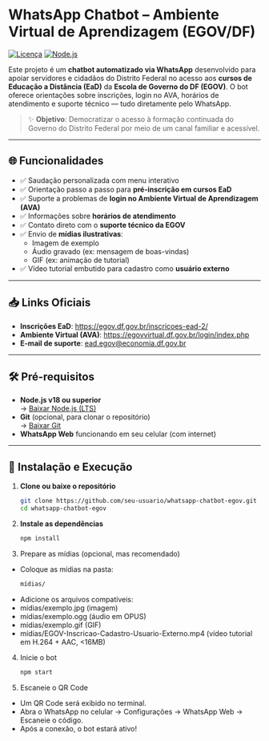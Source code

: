 # WhatsApp Chatbot – Ambiente Virtual de Aprendizagem (EGOV/DF)

[![Licença](https://img.shields.io/badge/Licença-Apache%202.0-blue.svg)](LICENSE)
[![Node.js](https://img.shields.io/badge/Node.js-18%2B-green)](https://nodejs.org/)

Este projeto é um **chatbot automatizado via WhatsApp** desenvolvido para apoiar servidores e cidadãos do Distrito Federal no acesso aos **cursos de Educação a Distância (EaD)** da **Escola de Governo do DF (EGOV)**. O bot oferece orientações sobre inscrições, login no AVA, horários de atendimento e suporte técnico — tudo diretamente pelo WhatsApp.

> ✨ **Objetivo**: Democratizar o acesso à formação continuada do Governo do Distrito Federal por meio de um canal familiar e acessível.

---

## 🌐 Funcionalidades

- ✅ Saudação personalizada com menu interativo  
- ✅ Orientação passo a passo para **pré-inscrição em cursos EaD**  
- ✅ Suporte a problemas de **login no Ambiente Virtual de Aprendizagem (AVA)**  
- ✅ Informações sobre **horários de atendimento**  
- ✅ Contato direto com o **suporte técnico da EGOV**  
- ✅ Envio de **mídias ilustrativas**:  
  - Imagem de exemplo  
  - Áudio gravado (ex: mensagem de boas-vindas)  
  - GIF (ex: animação de tutorial)  
- ✅ Vídeo tutorial embutido para cadastro como **usuário externo**

---

## 📥 Links Oficiais

- **Inscrições EaD**: https://egov.df.gov.br/inscricoes-ead-2/  
- **Ambiente Virtual (AVA)**: https://egovvirtual.df.gov.br/login/index.php  
- **E-mail de suporte**: ead.egov@economia.df.gov.br

---

## 🛠️ Pré-requisitos

- **Node.js v18 ou superior**  
  → [Baixar Node.js (LTS)](https://nodejs.org/)
- **Git** (opcional, para clonar o repositório)  
  → [Baixar Git](https://git-scm.com/)
- **WhatsApp Web** funcionando em seu celular (com internet)

---

## 🚀 Instalação e Execução

1. **Clone ou baixe o repositório**
   ```bash
   git clone https://github.com/seu-usuario/whatsapp-chatbot-egov.git
   cd whatsapp-chatbot-egov
   ```

2. **Instale as dependências**
    ```bash
    npm install
    ```

3. Prepare as mídias (opcional, mas recomendado)
- Coloque as mídias na pasta:
    ```bash
    mídias/
    ```
- Adicione os arquivos compatíveis:
- mídias/exemplo.jpg (imagem)
- mídias/exemplo.ogg (áudio em OPUS)
- mídias/exemplo.gif (GIF)
- mídias/EGOV-Inscricao-Cadastro-Usuario-Externo.mp4 (vídeo tutorial em H.264 + AAC, <16MB)

4. Inicie o bot
    ```bash
    npm start
    ```

5. Escaneie o QR Code
- Um QR Code será exibido no terminal.
- Abra o WhatsApp no celular -> Configurações -> WhatsApp Web -> Escaneie o código.
- Após a conexão, o bot estará ativo!